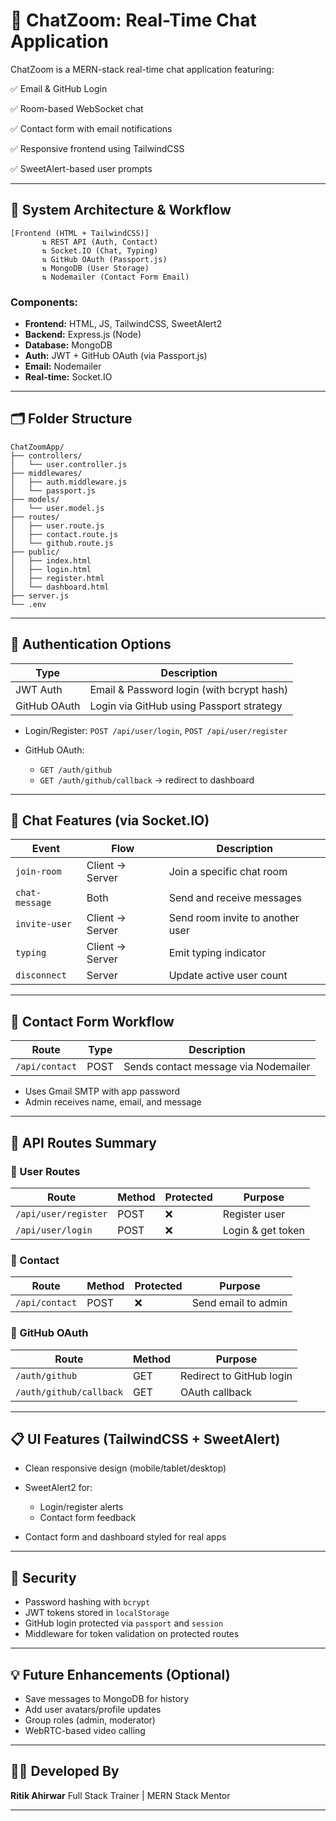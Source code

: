 
# 🧾 ChatZoom: Real-Time Chat Application

ChatZoom is a MERN-stack real-time chat application featuring:

✅ Email & GitHub Login 

✅ Room-based WebSocket chat 

✅ Contact form with email notifications

✅ Responsive frontend using TailwindCSS

✅ SweetAlert-based user prompts

---


## 📐 System Architecture & Workflow

```
[Frontend (HTML + TailwindCSS)]
       ⇅ REST API (Auth, Contact)
       ⇅ Socket.IO (Chat, Typing)
       ⇅ GitHub OAuth (Passport.js)
       ⇅ MongoDB (User Storage)
       ⇅ Nodemailer (Contact Form Email)
```


### Components:

* **Frontend:** HTML, JS, TailwindCSS, SweetAlert2
* **Backend:** Express.js (Node)
* **Database:** MongoDB
* **Auth:** JWT + GitHub OAuth (via Passport.js)
* **Email:** Nodemailer
* **Real-time:** Socket.IO

---


## 🗂 Folder Structure

```
ChatZoomApp/
├── controllers/
│   └── user.controller.js
├── middlewares/
│   ├── auth.middleware.js
│   └── passport.js
├── models/
│   └── user.model.js
├── routes/
│   ├── user.route.js
│   ├── contact.route.js
│   └── github.route.js
├── public/
│   ├── index.html
│   ├── login.html
│   ├── register.html
│   └── dashboard.html
├── server.js
└── .env
```

---


## 🔐 Authentication Options

| Type         | Description                               |
| ------------ | ----------------------------------------- |
| JWT Auth     | Email & Password login (with bcrypt hash) |
| GitHub OAuth | Login via GitHub using Passport strategy  |

* Login/Register: `POST /api/user/login`, `POST /api/user/register`
* GitHub OAuth:

  * `GET /auth/github`
  * `GET /auth/github/callback` → redirect to dashboard

---


## 💬 Chat Features (via Socket.IO)

| Event          | Flow            | Description                      |
| -------------- | --------------- | -------------------------------- |
| `join-room`    | Client → Server | Join a specific chat room        |
| `chat-message` | Both            | Send and receive messages        |
| `invite-user`  | Client → Server | Send room invite to another user |
| `typing`       | Client → Server | Emit typing indicator            |
| `disconnect`   | Server          | Update active user count         |

---


## 📧 Contact Form Workflow

| Route          | Type | Description                          |
| -------------- | ---- | ------------------------------------ |
| `/api/contact` | POST | Sends contact message via Nodemailer |

* Uses Gmail SMTP with app password
* Admin receives name, email, and message

---


## 🧪 API Routes Summary

### 🧑 User Routes

| Route                | Method | Protected | Purpose           |
| -------------------- | ------ | --------- | ----------------- |
| `/api/user/register` | POST   | ❌         | Register user     |
| `/api/user/login`    | POST   | ❌         | Login & get token |

### 📩 Contact

| Route          | Method | Protected | Purpose             |
| -------------- | ------ | --------- | ------------------- |
| `/api/contact` | POST   | ❌         | Send email to admin |

### 🔐 GitHub OAuth

| Route                   | Method | Purpose                  |
| ----------------------- | ------ | ------------------------ |
| `/auth/github`          | GET    | Redirect to GitHub login |
| `/auth/github/callback` | GET    | OAuth callback           |

---

## 📋 UI Features (TailwindCSS + SweetAlert)

* Clean responsive design (mobile/tablet/desktop)
* SweetAlert2 for:

  * Login/register alerts
  * Contact form feedback
* Contact form and dashboard styled for real apps

---

## 🔐 Security

* Password hashing with `bcrypt`
* JWT tokens stored in `localStorage`
* GitHub login protected via `passport` and `session`
* Middleware for token validation on protected routes

---

## 💡 Future Enhancements (Optional)

* Save messages to MongoDB for history
* Add user avatars/profile updates
* Group roles (admin, moderator)
* WebRTC-based video calling

---

## 👨‍💻 Developed By

**Ritik Ahirwar**
Full Stack Trainer | MERN Stack Mentor


---

